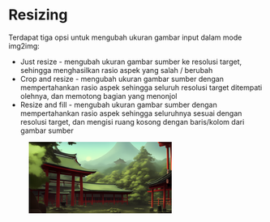 # Resizing

Terdapat tiga opsi untuk mengubah ukuran gambar input dalam mode img2img:

* Just resize - mengubah ukuran gambar sumber ke resolusi target, sehingga menghasilkan rasio aspek yang salah / berubah
* Crop and resize - mengubah ukuran gambar sumber dengan mempertahankan rasio aspek sehingga seluruh resolusi target ditempati olehnya, dan memotong bagian yang menonjol
* Resize and fill - mengubah ukuran gambar sumber dengan mempertahankan rasio aspek sehingga seluruhnya sesuai dengan resolusi target, dan mengisi ruang kosong dengan baris/kolom dari gambar sumber

<figure><img src="../../.gitbook/assets/image (5).png" alt=""><figcaption></figcaption></figure>
